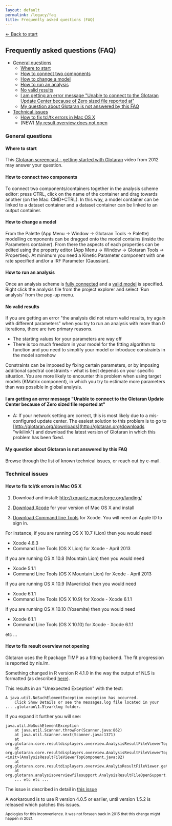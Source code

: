 ```yaml
---
layout: default
permalink: /legacy/faq
title: Frequently asked questions (FAQ)
---
```

[← Back to start](/legacy)

## Frequently asked questions (FAQ) <!-- omit in toc -->

- [General questions](#general-questions)
  - [Where to start](#where-to-start)
  - [How to connect two components](#how-to-connect-two-components)
  - [How to change a model](#how-to-change-a-model)
  - [How to run an analysis](#how-to-run-an-analysis)
  - [No valid results](#no-valid-results)
  - [I am getting an error message "Unable to connect to the Glotaran Update Center because of Zero sized file reported at"](#i-am-getting-an-error-message-unable-to-connect-to-the-glotaran-update-center-because-of-zero-sized-file-reported-at)
  - [My question about Glotaran is not answered by this FAQ](#my-question-about-glotaran-is-not-answered-by-this-faq)
- [Technical issues](#technical-issues)
  - [How to fix tcl/tk errors in Mac OS X](#how-to-fix-tcltk-errors-in-mac-os-x)
  - (NEW) [My result overview does not open](#how-to-fix-result-overview-not-opening)

### General questions

#### Where to start

This [Glotaran screencast - getting started with Glotaran](https://www.youtube.com/watch?v=ZeVuBustiYQ) video from 2012 may answer your question.

#### How to connect two components

To connect two components/containers together in the analysis scheme editor: press CTRL, click on the name of the container and drag towards another (on the Mac: CMD+CTRL). In this way, a model container can be linked to a dataset container and a dataset container can be linked to an output container.

#### How to change a model

From the Palette (App Menu -> Window -> Glotaran Tools -> Palette) modelling components can be dragged onto the model contains (inside the Parameters container). From there the aspects of each properties can be edited using the property editor (App Menu -> Window -> Glotaran Tools -> Properties). At minimum you need a Kinetic Parameter component with one rate specified and/or a IRF Parameter (Gaussian).

#### How to run an analysis

Once an analysis scheme is [fully connected](#how-to-connect-two-components) and a [valid model](#how-to-change-a-model) is specified. Right click the analysis file from the project explorer and select 'Run analysis' from the pop-up menu.

#### No valid results

If you are getting an error "the analysis did not return valid results, try again with different parameters" when you try to run an analysis with more than 0 iterations, there are two primary reasons.

- The starting values for your parameters are way off
- There is too much freedom in your model for the fitting algorithm to function and you need to simplify your model or introduce constraints in the model somehow

Constraints can be imposed by fixing certain parameters, or by imposing additional spectral constraints - what is best depends on your specific situation. You are more likely to encounter this problem when using target models (KMatrix component), in which you try to estimate more parameters than was possible in global analysis.

#### I am getting an error message "Unable to connect to the Glotaran Update Center because of Zero sized file reported at"

- A: If your network setting are correct, this is most likely due to a mis-configured update center. The easiest solution to this problem is to go to [http://glotaran.org/downloads](http://glotaran.org/downloads "wikilink") and download the latest version of Glotaran in which this problem has been fixed.

#### My question about Glotaran is not answered by this FAQ

Browse through the list of known technical issues, or reach out by e-mail.

### Technical issues

#### How to fix tcl/tk errors in Mac OS X

1. Download and install: <http://xquartz.macosforge.org/landing/>

2. [Download Xcode](https://developer.apple.com/xcode/downloads/) for your version of Mac OS X and install
3. [Download Command line Tools](https://developer.apple.com/downloads/index.action) for Xcode. You will need an Apple ID to sign in.

For instance, if you are running OS X 10.7 (Lion) then you would need

- Xcode 4.6.3
- Command Line Tools (OS X Lion) for Xcode - April 2013

If you are running OS X 10.8 (Mountain Lion) then you would need

- Xcode 5.1.1
- Command Line Tools (OS X Mountain Lion) for Xcode - April 2013

If you are running OS X 10.9 (Mavericks) then you would need

- Xcode 6.1.1
- Command Line Tools (OS X 10.9) for Xcode - Xcode 6.1.1

If you are running OS X 10.10 (Yosemite) then you would need

- Xcode 6.1.1
- Command Line Tools (OS X 10.10) for Xcode - Xcode 6.1.1

etc ...

#### How to fix result overview not opening

Glotaran uses the R package TIMP as a fitting backend. The fit progression is reported by nls.lm. 

Something changed in R version R 4.1.0 in the way the output of NLS is formatted (as described [here](https://github.com/glotaran/glotaran-legacy/issues/40)).

This results in an "Unexpected Exception" with the text: 

```
A java.util.NoSuchElementException exception has occurred.
	Click Show Details or see the messages.log file located in your ... .glotaran\1.5\var\log folder.
```

If you expand it further you will see:

```log
java.util.NoSuchElementException
	at java.util.Scanner.throwFor(Scanner.java:862)
	at java.util.Scanner.next(Scanner.java:1371)
	at org.glotaran.core.resultdisplayers.overview.AnalysisResultFileViewerTopComponent.parseNlsProgress(AnalysisResultFileViewerTopComponent.java:310)
	at org.glotaran.core.resultdisplayers.overview.AnalysisResultFileViewerTopComponent.<init>(AnalysisResultFileViewerTopComponent.java:82)
	at org.glotaran.core.resultdisplayers.overview.AnalyisResultFileViewer.getCloneableTopComponent(AnalyisResultFileViewer.java:12)
	at org.glotaran.analysisoverviewfilesupport.AnalysisResultFileOpenSupport.createCloneableTopComponent(AnalysisResultFileOpenSupport.java:18)
	... etc etc ...
```

The issue is described in detail in [this issue](https://github.com/glotaran/glotaran-legacy/issues/40)

A workaround is to use R version 4.0.5 or earlier, until version 1.5.2 is released which patches this issues.

<sub>Apologies for this inconvenience. It was not forseen back in 2015 that this change might happen in 2021.</sub>
